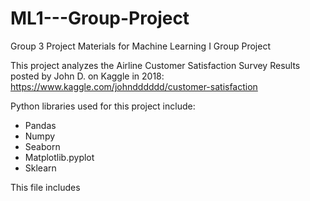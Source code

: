 # ML1---Group-Project
Group 3 Project Materials for Machine Learning I Group Project

This project analyzes the Airline Customer Satisfaction Survey Results posted by John D. on Kaggle in 2018: https://www.kaggle.com/johndddddd/customer-satisfaction

Python libraries used for this project include:
- Pandas
- Numpy
- Seaborn
- Matplotlib.pyplot
- Sklearn

This file includes 
